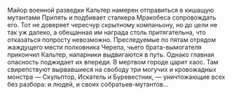 <!--2016-11-28 21:45:50-->
Майор военной разведки Кальтер намерен отправиться в кишащую мутантами Припять и подбивает сталкера Мракобеса сопровождать его. Тот не доверяет чересчур скрытному компаньону, но до цели не так уж далеко, а обещанная им награда столь притягательна, что отказаться попросту невозможно. Преследуемые по пятам отрядом жаждущего мести полковника Черепа, чьего брата-вымогателя прикончил Кальтер, напарники выдвигаются в путь. Однако главная опасность поджидает их впереди. В мертвом городе царит хаос. Там свирепствуют вырвавшиеся на свободу три могучих и кровожадных монстра — Скульптор, Искатель и Буревестник, — уничтожающие всех без разбора: и людей, и своих собратьев-мутантов…